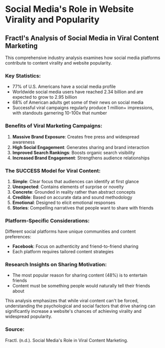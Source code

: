 # Social Media's Role in Website Virality and Popularity

## Fractl's Analysis of Social Media in Viral Content Marketing

This comprehensive industry analysis examines how social media platforms contribute to content virality and website popularity.

### Key Statistics:

- 77% of U.S. Americans have a social media profile
- Worldwide social media users have reached 2.34 billion and are expected to grow to 2.95 billion
- 68% of American adults get some of their news on social media
- Successful viral campaigns regularly produce 1 million+ impressions, with standouts garnering 10-100x that number

### Benefits of Viral Marketing Campaigns:

1. **Massive Brand Exposure**: Creates free press and widespread awareness
2. **High Social Engagement**: Generates sharing and brand interaction
3. **Improved Search Rankings**: Boosts organic search visibility
4. **Increased Brand Engagement**: Strengthens audience relationships

### The SUCCESS Model for Viral Content:

1. **Simple**: Clear focus that audiences can identify at first glance
2. **Unexpected**: Contains elements of surprise or novelty
3. **Concrete**: Grounded in reality rather than abstract concepts
4. **Credible**: Based on accurate data and sound methodology
5. **Emotional**: Designed to elicit emotional responses
6. **Stories**: Compelling narratives that people want to share with friends

### Platform-Specific Considerations:

Different social platforms have unique communities and content preferences:
- **Facebook**: Focus on authenticity and friend-to-friend sharing
- Each platform requires tailored content strategies

### Research Insights on Sharing Motivation:

- The most popular reason for sharing content (48%) is to entertain friends
- Content must be something people would naturally tell their friends about

This analysis emphasizes that while viral content can't be forced, understanding the psychological and social factors that drive sharing can significantly increase a website's chances of achieving virality and widespread popularity.

### Source:
Fractl. (n.d.). Social Media's Role in Viral Content Marketing.
